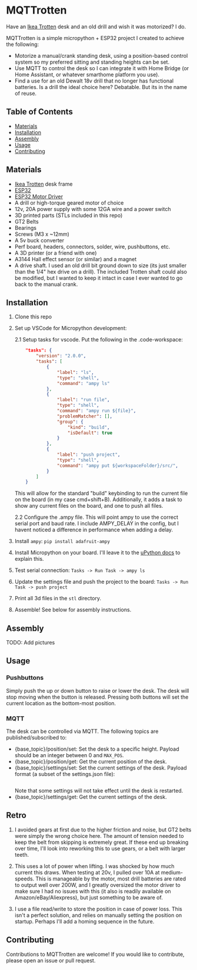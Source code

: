 # MQTTrotten

Have an [Ikea Trotten](https://www.ikea.com/us/en/p/trotten-underframe-sit-stand-f-table-top-white-40507342/?utm_source=google&utm_medium=surfaces&utm_campaign=shopping_feed&utm_content=free_google_shopping_clicks_Workspaces&gad_source=1&gclid=Cj0KCQiA-62tBhDSARIsAO7twbYLZkYTWtj0h5qhJOKA5MM_DJlYNf3aIRdSqUBhJB-cnT_so4ZeZ8IaAiUGEALw_wcB) desk and an old drill and wish it was motorized? I do. 

MQTTrotten is a simple micropython + ESP32 project I created to achieve the following:
- Motorize a manual/crank standing desk, using a position-based control system so my preferred sitting and standing heights can be set. 
- Use MQTT to control the desk so I can integrate it with Home Bridge (or Home Assistant, or whatever smarthome platform you use). 
- Find a use for an old Dewalt 18v drill that no longer has functional batteries. Is a drill the ideal choice here? Debatable. But its in the name of reuse. 


## Table of Contents

- [Materials](#materials)
- [Installation](#installation)
- [Assembly](#assembly)
- [Usage](#usage)
- [Contributing](#contributing)

## Materials

- [Ikea Trotten](https://www.ikea.com/us/en/p/trotten-underframe-sit-stand-f-table-top-white-40507342/?utm_source=google&utm_medium=surfaces&utm_campaign=shopping_feed&utm_content=free_google_shopping_clicks_Workspaces&gad_source=1&gclid=Cj0KCQiA-62tBhDSARIsAO7twbYLZkYTWtj0h5qhJOKA5MM_DJlYNf3aIRdSqUBhJB-cnT_so4ZeZ8IaAiUGEALw_wcB) desk frame
- [ESP32](https://www.amazon.com/gp/product/B07Q576VWZ/ref=ppx_yo_dt_b_asin_title_o00_s00?ie=UTF8&psc=1)
- [ESP32 Motor Driver](https://www.amazon.com/gp/product/B07Q576VWZ/ref=ppx_yo_dt_b_asin_title_o00_s00?ie=UTF8&psc=1)
- A drill or high-torque geared motor of choice
- 12v, 20A power supply with some 12GA wire and a power switch
- 3D printed parts (STLs included in this repo)
- GT2 Belts
- Bearings
- Screws (M3 x ~12mm)
- A 5v buck converter
- Perf board, headers, connectors, solder, wire, pushbuttons, etc.
- A 3D printer (or a friend with one)
- A3144 Hall effect sensor (or similar) and a magnet 
- A drive shaft. I used an old drill bit ground down to size (its just smaller than the 1/4" hex drive on a drill). The included Trotten shaft could also be modified, but I wanted to keep it intact in case I ever wanted to go back to the manual crank.


## Installation

1. Clone this repo
2. Set up VSCode for Micropython development: 
    
    2.1 Setup tasks for vscode. Put the following in the .code-workspace:
    ```json
        "tasks": {
            "version": "2.0.0",
            "tasks": [
                {
                    "label": "ls",
                    "type": "shell",
                    "command": "ampy ls"
                },
                {
                    "label": "run file",
                    "type": "shell",
                    "command": "ampy run ${file}",
                    "problemMatcher": [],
                    "group": {
                        "kind": "build",
                        "isDefault": true
                    }
                },
                {
                    "label": "push project",
                    "type": "shell",
                    "command": "ampy put ${workspaceFolder}/src/",
                }
            ]
        }
    ```
    This will allow for the standard "build" keybinding to run the current file on the board (in my case cmd+shift+B). Additionally, it adds a task to show any current files on the board, and one to push all files.  

    2.2 Configure the .ampy file. This will point ampy to use the correct serial port and baud rate. I include AMPY_DELAY in the config, but I havent noticed a difference in performance when adding a delay. 


2. Install `ampy`: `pip install adafruit-ampy`
3. Install Micropython on your board. I'll leave it to the [uPython docs](https://micropython.org/download/) to explain this.
4. Test serial connection: `Tasks -> Run Task -> ampy ls`
5. Update the settings file and push the project to the board: `Tasks -> Run Task -> push project`
6. Print all 3d files in the `stl` directory.
7. Assemble! See below for assembly instructions.

## Assembly
TODO: Add pictures

## Usage

### Pushbuttons
Simply push the up or down button to raise or lower the desk. The desk will stop moving when the button is released. Pressing both buttons will set the current location as the bottom-most position.

### MQTT
The desk can be controlled via MQTT. The following topics are published/subscribed to:
- {base_topic}/position/set: Set the desk to a specific height. Payload should be an integer between 0 and `MAX_POS`.
- {base_topic}/position/get: Get the current position of the desk.
- {base_topic}/settings/set: Set the current settings of the desk. Payload format (a subset of the settings.json file):
	```json
	
	```
	Note that some settings will not take effect until the desk is restarted.
- {base_topic}/settings/get: Get the current settings of the desk.

## Retro

1. I avoided gears at first due to the higher friction and noise, but GT2 belts were simply the wrong choice here. The amount of tension needed to keep the belt from skipping is extremely great. If these end up breaking over time, I'll look into reworking this to use gears, or a belt with larger teeth. 

2. This uses a lot of power when lifting. I was shocked by how much current this draws. When testing at 20v, I pulled over 10A at medium-speeds. This is manageable by the motor, most drill batteries are rated to output well over 200W, and I greatly oversized the motor driver to make sure I had no issues with this (it also is readily available on Amazon/eBay/Aliexpress), but just something to be aware of. 

3. I use a file read/write to store the position in case of power loss. This isn't a perfect solution, and relies on manually setting the position on startup. Perhaps I'll add a homing sequence in the future.

## Contributing

Contributions to MQTTrotten are welcome! If you would like to contribute, please open an issue or pull request.
